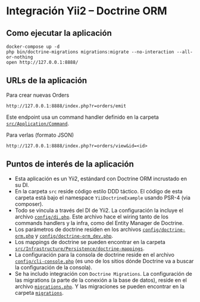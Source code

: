 # Integración Yii2 – Doctrine ORM

## Como ejecutar la aplicación

    docker-compose up -d
    php bin/doctrine-migrations migrations:migrate --no-interaction --all-or-nothing
    open http://127.0.0.1:8888/
    
## URLs de la aplicación

Para crear nuevas Orders

    http://127.0.0.1:8888/index.php?r=orders/emit
    
Este endpoint usa un command handler definido en la carpeta [`src/Application/Command`](src/Application/Command).

Para verlas (formato JSON)

    http://127.0.0.1:8888/index.php?r=orders/view&id=<id>

## Puntos de interés de la aplicación

* Esta aplicación es un Yii2, estándard con Doctrine ORM incrustado en su DI.
* En la carpeta `src` reside código estilo DDD táctico. El código de esta carpeta está bajo el namespace `YiiDoctrineExample` usando PSR-4 (via composer).
* Todo se vincula a través del DI de Yii2. La configuración la incluye el archivo [`config/di.php`](config/di.php). Este archivo hace el wiring tanto de los commands handlers y la infra, como del Entity Manager de Doctrine.
* Los parámetros de doctrine residen en los archivos [`config/doctrine-orm.php`](config/doctrine-orm.php) y [`config/doctrine-orm_dev.php`](config/doctrine-orm_dev.php).
* Los mappings de doctrine se pueden encontrar en la carpeta [`src/Infrastructure/Persistence/doctrine-mappings`](src/Infrastructure/Persistence/doctrine-mappings).
* La configuración para la consola de doctrine reside en el archivo [`config/cli-console.php`](config/cli-console.php) (es uno de los sitios dónde Doctrine va a buscar la configuración de la consola).
* Se ha includo integración con `Doctrine Migrations`. La configuración de las migrations (a parte de la conexión a la base de datos), reside en el archivo [`migrations.php`](config/cli-console.php). Y las migraciones se pueden encontrar en la carpeta [`migrations`](migrations).
